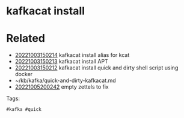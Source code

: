 # kafkacat install

# Related

- [20221003150214](/zet/20221003150214/README.md) kafkacat install alias for kcat
- [20221003150213](/zet/20221003150213/README.md) kafkacat install APT
- [20221003150212](/zet/20221003150212/README.md) kafkacat install quick and dirty shell script using docker
- ~/kb/kafka/quick-and-dirty-kafkacat.md
- [20221005200242](/zet/20221005200242/README.md) empty zettels to fix

Tags:

    #kafka #quick 
